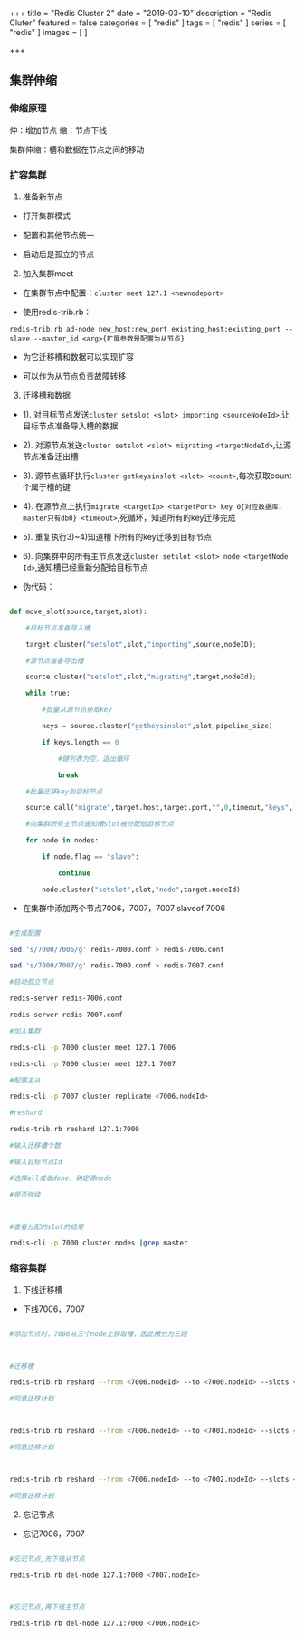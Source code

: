 +++
title = "Redis Cluster 2"
date = "2019-03-10"
description = "Redis Cluter"
featured = false
categories = [
  "redis"
]
tags = [
  "redis"
]
series = [
  "redis"
]
images = [
]

+++

## 集群伸缩
### 伸缩原理
伸：增加节点
缩：节点下线

集群伸缩：槽和数据在节点之间的移动

### 扩容集群

1. 准备新节点

- 打开集群模式

- 配置和其他节点统一

- 启动后是孤立的节点

2. 加入集群meet

- 在集群节点中配置：`cluster meet 127.1 <newnodeport>`



- 使用redis-trib.rb：

`redis-trib.rb ad-node new_host:new_port existing_host:existing_port --slave --master_id <arg>{扩展参数是配置为从节点}`



- 为它迁移槽和数据可以实现扩容

- 可以作为从节点负责故障转移

3. 迁移槽和数据

- 1). 对目标节点发送`cluster setslot <slot> importing <sourceNodeId>`,让目标节点准备导入槽的数据



- 2). 对源节点发送`cluster setslot <slot> migrating <targetNodeId>`,让源节点准备迁出槽



- 3). 源节点循环执行`cluster getkeysinslot <slot> <count>`,每次获取count个属于槽的键



- 4). 在源节点上执行`migrate <targetIp> <targetPort> key 0{对应数据库，master只有db0} <timeout>`,死循环，知道所有的key迁移完成



- 5). 重复执行3)~4)知道槽下所有的key迁移到目标节点

- 6). 向集群中的所有主节点发送`cluster setslot <slot> node <targetNode	Id>`,通知槽已经重新分配给目标节点 

- 伪代码：

```python

def move_slot(source,target,slot):

	#目标节点准备导入槽

	target.cluster("setslot",slot,"importing",source,nodeID);

	#源节点准备导出槽

	source.cluster("setslot",slot,"migrating",target,nodeId);

	while true:

		#批量从源节点获取key

		keys = source.cluster("getkeysinslot",slot,pipeline_size)

		if keys.length == 0

			#键列表为空，退出循环

			break

	#批量迁移key到目标节点

	source.call("migrate",target.host,target.port,"",0,timeout,"keys",[keys])

	#向集群所有主节点通知槽slot被分配给目标节点

	for node in nodes:

		if node.flag == "slave":

			continue

		node.cluster("setslot",slot,"node",target.nodeId)

```

- 在集群中添加两个节点7006，7007，7007 slaveof 7006



```bash

#生成配置

sed 's/7000/7006/g' redis-7000.conf > redis-7006.conf

sed 's/7000/7007/g' redis-7000.conf > redis-7007.conf

#启动孤立节点

redis-server redis-7006.conf

redis-server redis-7007.conf

#加入集群

redis-cli -p 7000 cluster meet 127.1 7006

redis-cli -p 7000 cluster meet 127.1 7007

#配置主从

redis-cli -p 7007 cluster replicate <7006.nodeId>

#reshard

redis-trib.rb reshard 127.1:7000

#输入迁移槽个数

#输入目标节点Id

#选择all或者done，确定源node

#是否继续



#查看分配的slot的结果

redis-cli -p 7000 cluster nodes |grep master

```



### 缩容集群

1. 下线迁移槽

- 下线7006，7007



```bash

#添加节点时，7006从三个node上获取槽，因此槽分为三段



#迁移槽

redis-trib.rb reshard --from <7006.nodeId> --to <7000.nodeId> --slots <slotsNums> <127.1:7006>{在哪一个端口执行}

#同意迁移计划



redis-trib.rb reshard --from <7006.nodeId> --to <7001.nodeId> --slots <slotsNums> <127.1:7006>{在哪一个端口执行}

#同意迁移计划



redis-trib.rb reshard --from <7006.nodeId> --to <7002.nodeId> --slots <slotsNums> <127.1:7006>{在哪一个端口执行}

#同意迁移计划

```

2. 忘记节点

- 忘记7006，7007



```bash

#忘记节点,先下线从节点

redis-trib.rb del-node 127.1:7000 <7007.nodeId>



#忘记节点,再下线主节点

redis-trib.rb del-node 127.1:7000 <7006.nodeId>

```
